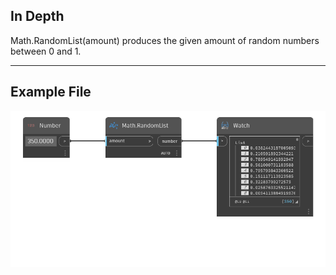 ## In Depth
Math.RandomList(amount) produces the given amount of random numbers between 0 and 1.
___
## Example File

![Math.RandomList](./DSCore.Math.RandomList(amount)_img.png)